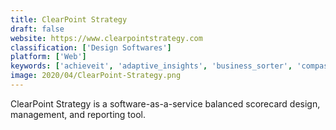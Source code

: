 ```yaml
---
title: ClearPoint Strategy
draft: false 
website: https://www.clearpointstrategy.com
classification: ['Design Softwares']
platform: ['Web']
keywords: ['achieveit', 'adaptive_insights', 'business_sorter', 'compass_quality_management_system', 'cascade_strategy', 'directorpoint', 'host_analytics', 'izenda', 'jira', 'kpi_fire', 'khorus', 'looker', 'onstrategy', 'onestreamxf', 'pivotxl', 'sciforma', 'scoreboard', 'sisense', 'workboard', 'xlreporting', 'productboard']
image: 2020/04/ClearPoint-Strategy.png
---
```

ClearPoint Strategy is a software-as-a-service balanced scorecard design, management, and reporting tool.